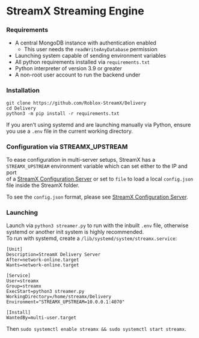 # StreamX Streaming Engine

### Requirements

- A central MongoDB instance with authentication enabled
    - This user needs the `readWriteAnyDatabase` permission
- Launching system capable of sending environment variables
- All python requirements installed via `requirements.txt`
- Python interpreter of version 3.9 or greater
- A non-root user account to run the backend under

### Installation

```
git clone https://github.com/Roblox-StreamX/Delivery
cd Delivery
python3 -m pip install -r requirements.txt
```

If you aren't using systemd and are launching manually via Python, ensure you use a `.env` file in the current working directory.

### Configuration via STREAMX_UPSTREAM

To ease configuration in multi-server setups, StreamX has a `STREAMX_UPSTREAM` environment variable which can set either to the IP and port  
of a [StreamX Configuration Server](https://github.com/Roblox-StreamX/Configuration) or set to `file` to load a local `config.json` file inside the StreamX folder.

To see the `config.json` format, please see [StreamX Configuration Server](https://github.com/Roblox-StreamX/Configuration).

### Launching

Launch via `python3 streamer.py` to run with the inbuilt `.env` file, otherwise systemd or another init system is highly recommended.  
To run with systemd, create a `/lib/systemd/system/streamx.service`:
```
[Unit]
Description=StreamX Delivery Server
After=network-online.target
Wants=network-online.target

[Service]
User=streamx
Group=streamx
ExecStart=python3 streamer.py
WorkingDirectory=/home/streamx/Delivery
Environment="STREAMX_UPSTREAM=10.0.0.1:4070"

[Install]
WantedBy=multi-user.target
```
Then `sudo systemctl enable streamx && sudo systemctl start streamx`.
